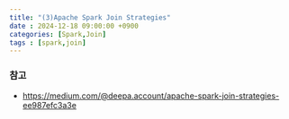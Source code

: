 ```yaml
---
title: "(3)Apache Spark Join Strategies"
date : 2024-12-18 09:00:00 +0900
categories: [Spark,Join]
tags : [spark,join]
---
```



### **참고**

- <https://medium.com/@deepa.account/apache-spark-join-strategies-ee987efc3a3e>
